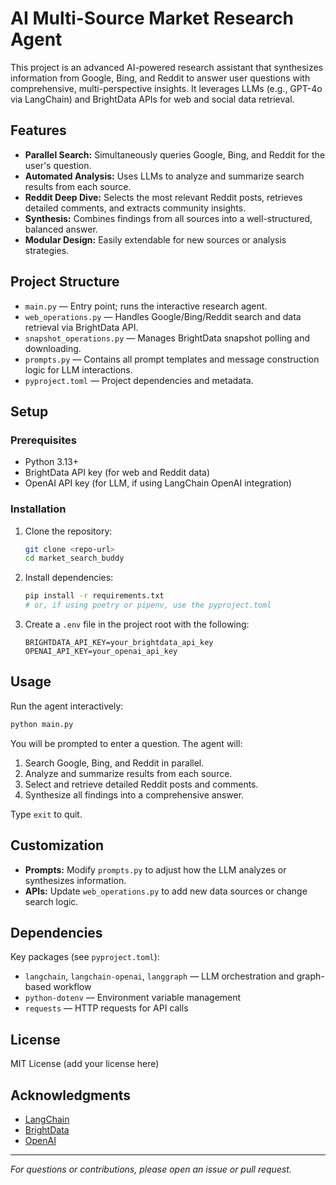 # AI Multi-Source Market Research Agent

This project is an advanced AI-powered research assistant that synthesizes information from Google, Bing, and Reddit to answer user questions with comprehensive, multi-perspective insights. It leverages LLMs (e.g., GPT-4o via LangChain) and BrightData APIs for web and social data retrieval.

## Features

- **Parallel Search:** Simultaneously queries Google, Bing, and Reddit for the user's question.
- **Automated Analysis:** Uses LLMs to analyze and summarize search results from each source.
- **Reddit Deep Dive:** Selects the most relevant Reddit posts, retrieves detailed comments, and extracts community insights.
- **Synthesis:** Combines findings from all sources into a well-structured, balanced answer.
- **Modular Design:** Easily extendable for new sources or analysis strategies.

## Project Structure

- `main.py` — Entry point; runs the interactive research agent.
- `web_operations.py` — Handles Google/Bing/Reddit search and data retrieval via BrightData API.
- `snapshot_operations.py` — Manages BrightData snapshot polling and downloading.
- `prompts.py` — Contains all prompt templates and message construction logic for LLM interactions.
- `pyproject.toml` — Project dependencies and metadata.

## Setup

### Prerequisites

- Python 3.13+
- BrightData API key (for web and Reddit data)
- OpenAI API key (for LLM, if using LangChain OpenAI integration)

### Installation

1. Clone the repository:
	```sh
	git clone <repo-url>
	cd market_search_buddy
	```
2. Install dependencies:
	```sh
	pip install -r requirements.txt
	# or, if using poetry or pipenv, use the pyproject.toml
	```
3. Create a `.env` file in the project root with the following:
	```env
	BRIGHTDATA_API_KEY=your_brightdata_api_key
	OPENAI_API_KEY=your_openai_api_key
	```

## Usage

Run the agent interactively:

```sh
python main.py
```

You will be prompted to enter a question. The agent will:

1. Search Google, Bing, and Reddit in parallel.
2. Analyze and summarize results from each source.
3. Select and retrieve detailed Reddit posts and comments.
4. Synthesize all findings into a comprehensive answer.

Type `exit` to quit.

## Customization

- **Prompts:** Modify `prompts.py` to adjust how the LLM analyzes or synthesizes information.
- **APIs:** Update `web_operations.py` to add new data sources or change search logic.

## Dependencies

Key packages (see `pyproject.toml`):

- `langchain`, `langchain-openai`, `langgraph` — LLM orchestration and graph-based workflow
- `python-dotenv` — Environment variable management
- `requests` — HTTP requests for API calls

## License

MIT License (add your license here)

## Acknowledgments

- [LangChain](https://github.com/langchain-ai/langchain)
- [BrightData](https://brightdata.com/)
- [OpenAI](https://openai.com/)

---
*For questions or contributions, please open an issue or pull request.*

